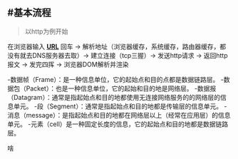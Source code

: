 #基本流程
--------

> 以http为例开始

在浏览器输入 __[URL](URL.md)__ 回车 -> 解析地址（浏览器缓存，系统缓存，路由器缓存，都没有就去DNS服务器去取）->
建立连接（tcp三握）-> 发送http请求 -> 返回http报文 -> 发完四挥 -> 浏览器DOM解析并渲染


-数据帧（Frame）：是一种信息单位，它的起始点和目的点都是数据链路层。
-数据包（Packet）：也是一种信息单位，它的起始和目的地是网络层。
-数据报（Datagram）：通常是指起始点和目的地都使用无连接网络服务的的网络层的信息单元。
-段（Segment）：通常是指起始点和目的地都是传输层的信息单元。
-消息（message）：是指起始点和目的地都在网络层以上（经常在应用层）的信息单元。
-元素（cell）是一种固定长度的信息，它的起始点和目的地都是数据链路层。

啥
